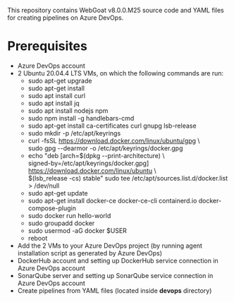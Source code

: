 This repository contains WebGoat v8.0.0.M25 source code and YAML files for creating pipelines on Azure DevOps.

# Prerequisites
* Azure DevOps account
* 2 Ubuntu 20.04.4 LTS VMs, on which the following commands are run:
    - sudo apt-get upgrade
    - sudo apt-get install
    - sudo apt install curl
    - sudo apt install jq
    - sudo apt install nodejs npm
    - sudo npm install -g handlebars-cmd
    - sudo apt-get install ca-certificates curl gnupg lsb-release
    - sudo mkdir -p /etc/apt/keyrings
    - curl -fsSL https://download.docker.com/linux/ubuntu/gpg \\ \
      sudo gpg --dearmor -o /etc/apt/keyrings/docker.gpg
    - echo "deb [arch=$(dpkg --print-architecture) \\ \
      signed-by=/etc/apt/keyrings/docker.gpg] https://download.docker.com/linux/ubuntu \\ \
      $(lsb_release -cs) stable"  sudo tee /etc/apt/sources.list.d/docker.list > /dev/null
    - sudo apt-get update
    - sudo apt-get install docker-ce docker-ce-cli containerd.io docker-compose-plugin
    - sudo docker run hello-world
    - sudo groupadd docker
    - sudo usermod -aG docker $USER
    - reboot
* Add the 2 VMs to your Azure DevOps project (by running agent installation script as generated by Azure DevOps)
* DockerHub account and setting up DockerHub service connection in Azure DevOps account
* SonarQube server and setting up SonarQube service connection in Azure DevOps account
* Create pipelines from YAML files (located inside __devops__ directory)
